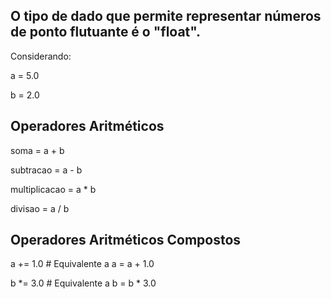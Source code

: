 ## O tipo de dado que permite representar números de ponto flutuante é o "float".

Considerando: 

a = 5.0

b = 2.0

## Operadores Aritméticos
soma = a + b

subtracao = a - b

multiplicacao = a * b

divisao = a / b

## Operadores Aritméticos Compostos
a += 1.0  # Equivalente a a = a + 1.0

b *= 3.0  # Equivalente a b = b * 3.0
